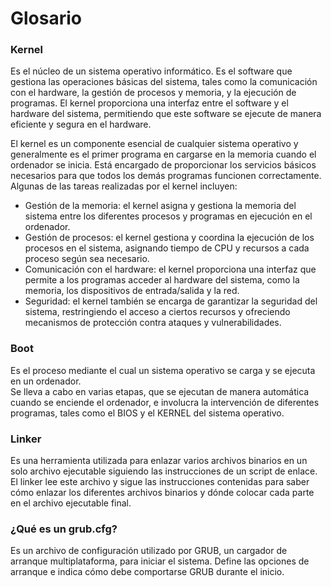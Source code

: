 # Glosario

### Kernel

Es el núcleo de un sistema operativo informático. Es el software que gestiona las operaciones básicas del sistema, tales como la comunicación con el hardware, la gestión de procesos y memoria, y la ejecución de programas. El kernel proporciona una interfaz entre el software y el hardware del sistema, permitiendo que este software se ejecute de manera eficiente y segura en el hardware.

El kernel es un componente esencial de cualquier sistema operativo y generalmente es el primer programa en cargarse en la memoria cuando el ordenador se inicia. Está encargado de proporcionar los servicios básicos necesarios para que todos los demás programas funcionen correctamente. Algunas de las tareas realizadas por el kernel incluyen:
- Gestión de la memoria: el kernel asigna y gestiona la memoria del sistema entre los diferentes procesos y programas en ejecución en el ordenador.
- Gestión de procesos: el kernel gestiona y coordina la ejecución de los procesos en el sistema, asignando tiempo de CPU y recursos a cada proceso según sea necesario.
- Comunicación con el hardware: el kernel proporciona una interfaz que permite a los programas acceder al hardware del sistema, como la memoria, los dispositivos de entrada/salida y la red.
- Seguridad: el kernel también se encarga de garantizar la seguridad del sistema, restringiendo el acceso a ciertos recursos y ofreciendo mecanismos de protección contra ataques y vulnerabilidades.

### Boot

Es el proceso mediante el cual un sistema operativo se carga y se ejecuta en un ordenador.  
Se lleva a cabo en varias etapas, que se ejecutan de manera automática cuando se enciende el ordenador, e involucra la intervención de diferentes programas, tales como el BIOS y el KERNEL del sistema operativo.

### Linker

Es una herramienta utilizada para enlazar varios archivos binarios en un solo archivo ejecutable siguiendo las instrucciones de un script de enlace.  
El linker lee este archivo y sigue las instrucciones contenidas para saber cómo enlazar los diferentes archivos binarios y dónde colocar cada parte en el archivo ejecutable final.

### ¿Qué es un grub.cfg?

Es un archivo de configuración utilizado por GRUB, un cargador de arranque multiplataforma, para iniciar el sistema. Define las opciones de arranque e indica cómo debe comportarse GRUB durante el inicio.
